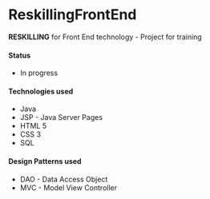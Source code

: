 # ReskillingFrontEnd
**RESKILLING** for Front End technology - Project for training

#### Status
* In progress

#### Technologies used
* Java
* JSP - Java Server Pages
* HTML 5
* CSS 3
* SQL

#### Design Patterns used
* DAO - Data Access Object
* MVC - Model View Controller

